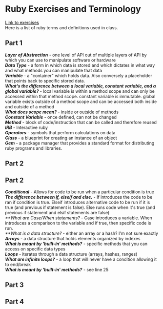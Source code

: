 # Ruby Exercises and Terminology 
[Link to exercises](https://github.com/cruzgerman216/CodeLabs-Ruby-on-Rails-Exercises) <br>
Here is a list of ruby terms and definitions used in class.

## Part 1 
<em>**Layer of Abstraction**</em> - one level of API out of multiple layers of API by which you can use to manipulate software or hardware <br>
<em>**Data Type**</em> - a form in which data is stored and which dictates in what way and what methods you can manipulate that data <br>
<em>**Variable**</em> - a "container" which holds data.  Also conversely a placeholder that points back to specific stored data. <br>
<em>**What's the difference between a local variable, constant variable, and a global variable?**</em> - local variable is within a method scope and can only be accessed within that method scope.  constant variable is immutable.  global variable exists outside of a method scope and can be accessed both inside and outside of a method <br>
<em>**What does scope mean?**</em> - inside or outside of methods <br>
<em>**Constant Variable**</em> - once defined, can not be changed <br>
<em>**Method**</em> - block of code/instruction that can be called and therefore reused <br>
<em>**IRB**</em> - Interactive ruby <br>
<em>**Operators**</em> - symbols that perform calculations on data <br>
<em>**Class**</em> - a blueprint for creating an instance of an object <br>
<em>**Gem**</em> - a package manager that provides a standard format for distributing ruby programs and libraries. <br>

## Part 2
## Part 2
<em>**Conditional**</em> - Allows for code to be run when a particular condition is true <br>
<em>**The difference between if, elseif and else.**</em> - If introduces the code to be ran if condition is true.  Elseif introduces alternative code to be run if it is true (and previous if statement is false).  Else runs code when it's true (and previous if statement and elsif statements are false) <br>
<em>**What are Case/When statements? </em> - Case introduces a variable.  When introduces a comparison to the variable and if true, then specific code is run. <br>
<em>**What is a data structure? </em> - either an array or a hash?  I'm not sure exactly <rb>
<em>**Arrays**</em> - a data structure that holds elements organized by indexes <br>
<em>**What is meant by 'built-in' methods?**</em> - specific methods that you can access on specific data types <br>
<em>**Loops**</em> - iterates through a data structure (arrays, hashes, ranges) <br>
<em>**What are infinite loops?**</em> - a loop that will never have a condition allowing it to end/break <br>
<em>**What is meant by 'built-in' methods?**</em> - see line 25 <br>

## Part 3

## Part 4
